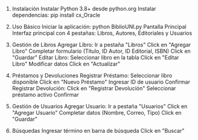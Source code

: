1. Instalación
Instalar Python 3.8+ desde python.org
Instalar dependencias:
pip install cx_Oracle

3. Uso Básico
Iniciar la aplicación:
python BiblioUNI.py
Pantalla Principal
Interfaz principal con 4 pestañas: Libros, Autores, Editoriales y Usuarios

4. Gestión de Libros
Agregar Libro:
Ir a pestaña "Libros"
Click en "Agregar Libro"
Completar formulario (Título, ID Autor, ID Editorial, ISBN)
Click en "Guardar"
Editar Libro:
Seleccionar libro en la tabla
Click en "Editar Libro"
Modificar datos
Click en "Actualizar"

4. Préstamos y Devoluciones
Registrar Préstamo:
Seleccionar libro disponible
Click en "Nuevo Préstamo"
Ingresar ID de usuario
Confirmar
Registrar Devolución:
Click en "Registrar Devolución"
Seleccionar préstamo activo
Confirmar

5. Gestión de Usuarios
Agregar Usuario:
Ir a pestaña "Usuarios"
Click en "Agregar Usuario"
Completar datos (Nombre, Correo, Tipo)
Click en "Guardar"

6. Búsquedas
Ingresar término en barra de búsqueda
Click en "Buscar"

